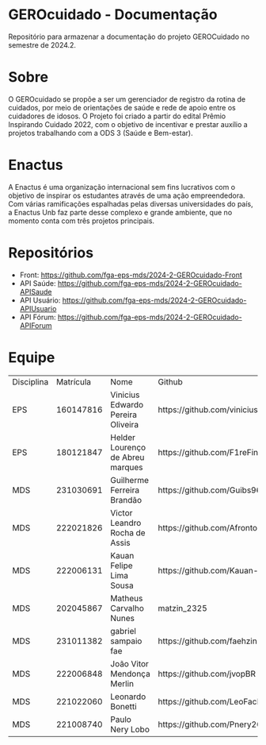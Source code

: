 # GEROcuidado - Documentação
 Repositório para armazenar a documentação do projeto GEROCuidado no semestre de 2024.2.

# Sobre
O GEROcuidado se propõe a ser um gerenciador de registro da rotina de cuidados, por meio de orientações de saúde e rede de apoio entre os cuidadores de idosos. O Projeto foi criado a partir do edital Prêmio Inspirando Cuidado 2022, com o objetivo de incentivar e prestar auxílio a projetos trabalhando com a ODS 3 (Saúde e Bem-estar).

# Enactus
A Enactus é uma organização internacional sem fins lucrativos com o objetivo de inspirar os estudantes através de uma ação empreendedora. Com várias ramificações espalhadas pelas diversas universidades do país, a Enactus Unb faz parte desse complexo e grande ambiente, que no momento conta com três projetos principais.

# Repositórios
  - Front: https://github.com/fga-eps-mds/2024-2-GEROcuidado-Front
  - API Saúde: https://github.com/fga-eps-mds/2024-2-GEROcuidado-APISaude
  - API Usuário: https://github.com/fga-eps-mds/2024-2-GEROcuidado-APIUsuario
  - API Fórum: https://github.com/fga-eps-mds/2024-2-GEROcuidado-APIForum

# Equipe
<table>
  <tr>
    <td>Disciplina</td>
    <td>Matrícula</td>
    <td>Nome</td>
    <td>Github</td>
  </tr>
  
  <tr>
    <td>EPS</td>
    <td>160147816</td>
    <td>Vinicius Edwardo Pereira Oliveira</td>
    <td>https://github.com/viniciused26</td>
  </tr>
  
  <tr>
    <td>EPS</td>
    <td>180121847</td>
    <td>Helder Lourenço de Abreu marques</td>
    <td>https://github.com/F1reFinger</td>
  </tr>
  
  <tr>
    <td>MDS</td>
    <td>231030691</td>
    <td>Guilherme Ferreira Brandão</td>
    <td>https://github.com/Guibs969</td>
  </tr>
  
  <tr>
    <td>MDS</td>
    <td>222021826</td>
    <td>Victor Leandro Rocha de Assis</td>
    <td>https://github.com/Afrontoso</td>
  </tr>
  
  <tr>
    <td>MDS</td>
    <td>222006131</td>
    <td>Kauan Felipe Lima Sousa</td>
    <td>https://github.com/Kauan-F20</td>
  </tr>
  
  <tr>
    <td>MDS</td>
    <td>202045867</td>
    <td>Matheus Carvalho Nunes</td>
    <td>matzin_2325</td>
  </tr>
  
  <tr>
    <td>MDS</td>
    <td>231011382</td>
    <td>gabriel sampaio fae</td>
    <td>https://github.com/faehzin</td>
  </tr>
  
  <tr>
    <td>MDS</td>
    <td>222006848</td>
    <td>João Vitor Mendonça Merlin</td>
    <td>https://github.com/jvopBR</td>
  </tr>

  <tr>
    <td>MDS</td>
    <td>221022060</td>
    <td>Leonardo Bonetti</td>
    <td>https://github.com/LeoFacB</td>
  </tr>

  <tr>
    <td>MDS</td>
    <td>221008740</td>
    <td>Paulo Nery Lobo</td>
    <td>https://github.com/Pnery2004</td>
  </tr>

  
</table>
